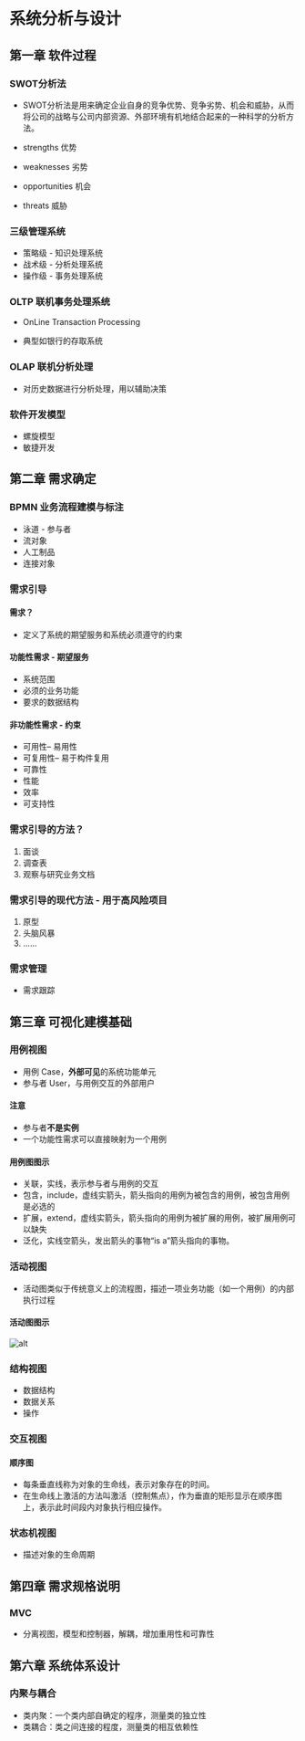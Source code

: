 # 系统分析与设计

## 第一章 软件过程

### SWOT分析法

* SWOT分析法是用来确定企业自身的竞争优势、竞争劣势、机会和威胁，从而将公司的战略与公司内部资源、外部环境有机地结合起来的一种科学的分析方法。

* strengths 优势
* weaknesses 劣势
* opportunities 机会
* threats 威胁

### 三级管理系统

* 策略级 - 知识处理系统
* 战术级 - 分析处理系统
* 操作级 - 事务处理系统

### OLTP 联机事务处理系统

* OnLine Transaction Processing

* 典型如银行的存取系统

### OLAP 联机分析处理

* 对历史数据进行分析处理，用以辅助决策

### 软件开发模型

* 螺旋模型
* 敏捷开发

## 第二章 需求确定

### BPMN 业务流程建模与标注

* 泳道 - 参与者
* 流对象
* 人工制品
* 连接对象

### 需求引导

#### 需求？

* 定义了系统的期望服务和系统必须遵守的约束

#### 功能性需求 - 期望服务

* 系统范围
* 必须的业务功能
* 要求的数据结构

#### 非功能性需求 - 约束

* 可用性– 易用性
* 可复用性– 易于构件复用
* 可靠性
* 性能
* 效率
* 可支持性

### 需求引导的方法？

1. 面谈
1. 调查表
1. 观察与研究业务文档

### 需求引导的现代方法 - 用于高风险项目

1. 原型
1. 头脑风暴
1. ......

### 需求管理

* 需求跟踪

## 第三章 可视化建模基础

### 用例视图

* 用例 Case，**外部可见**的系统功能单元
* 参与者 User，与用例交互的外部用户

#### 注意

* 参与者**不是实例**
* 一个功能性需求可以直接映射为一个用例

#### 用例图图示

* 关联，实线，表示参与者与用例的交互
* 包含，include，虚线实箭头，箭头指向的用例为被包含的用例，被包含用例是必选的
* 扩展，extend，虚线实箭头，箭头指向的用例为被扩展的用例，被扩展用例可以缺失
* 泛化，实线空箭头，发出箭头的事物“is a”箭头指向的事物。

### 活动视图

* 活动图类似于传统意义上的流程图，描述一项业务功能（如一个用例）的内部执行过程

#### 活动图图示

![alt](https://res.cloudinary.com/digf90pwi/image/upload/v1500038033/activitydiagram_k06kxp.png)

### 结构视图

* 数据结构
* 数据关系
* 操作

### 交互视图

#### 顺序图

* 每条垂直线称为对象的生命线，表示对象存在的时间。
* 在生命线上激活的方法叫激活（控制焦点），作为垂直的矩形显示在顺序图上，表示此时间段内对象执行相应操作。

### 状态机视图

* 描述对象的生命周期

## 第四章 需求规格说明

### MVC

* 分离视图，模型和控制器，解耦，增加重用性和可靠性

## 第六章 系统体系设计

### 内聚与耦合

* 类内聚：一个类内部自确定的程序，测量类的独立性
* 类耦合：类之间连接的程度，测量类的相互依赖性

